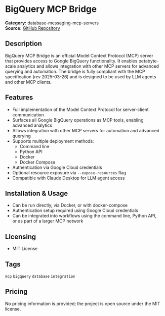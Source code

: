 # BigQuery MCP Bridge

**Category:** database-messaging-mcp-servers  
**Source:** [GitHub Repository](https://github.com/haginot/bigquery-mcp)

## Description
BigQuery MCP Bridge is an official Model Context Protocol (MCP) server that provides access to Google BigQuery functionality. It enables petabyte-scale analytics and allows integration with other MCP servers for advanced querying and automation. The bridge is fully compliant with the MCP specification (rev 2025-03-26) and is designed to be used by LLM agents and other MCP clients.

## Features
- Full implementation of the Model Context Protocol for server-client communication
- Surfaces all Google BigQuery operations as MCP tools, enabling advanced analytics
- Allows integration with other MCP servers for automation and advanced querying
- Supports multiple deployment methods:
  - Command line
  - Python API
  - Docker
  - Docker Compose
- Authentication via Google Cloud credentials
- Optional resource exposure via `--expose-resources` flag
- Compatible with Claude Desktop for LLM agent access

## Installation & Usage
- Can be run directly, via Docker, or with docker-compose
- Authentication setup required using Google Cloud credentials
- Can be integrated into workflows using the command line, Python API, or as part of a larger MCP network

## Licensing
- MIT License

## Tags
`mcp` `bigquery` `database` `integration`

## Pricing
No pricing information is provided; the project is open source under the MIT license.